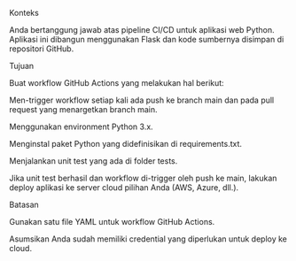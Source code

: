 Konteks

Anda bertanggung jawab atas pipeline CI/CD untuk aplikasi web Python. Aplikasi ini dibangun menggunakan Flask dan kode sumbernya disimpan di repositori GitHub.

Tujuan

Buat workflow GitHub Actions yang melakukan hal berikut:

Men-trigger workflow setiap kali ada push ke branch main dan pada pull request yang menargetkan branch main.

Menggunakan environment Python 3.x.

Menginstal paket Python yang didefinisikan di requirements.txt.

Menjalankan unit test yang ada di folder tests.

Jika unit test berhasil dan workflow di-trigger oleh push ke main, lakukan deploy aplikasi ke server cloud pilihan Anda (AWS, Azure, dll.).

Batasan

Gunakan satu file YAML untuk workflow GitHub Actions.

Asumsikan Anda sudah memiliki credential yang diperlukan untuk deploy ke cloud.
